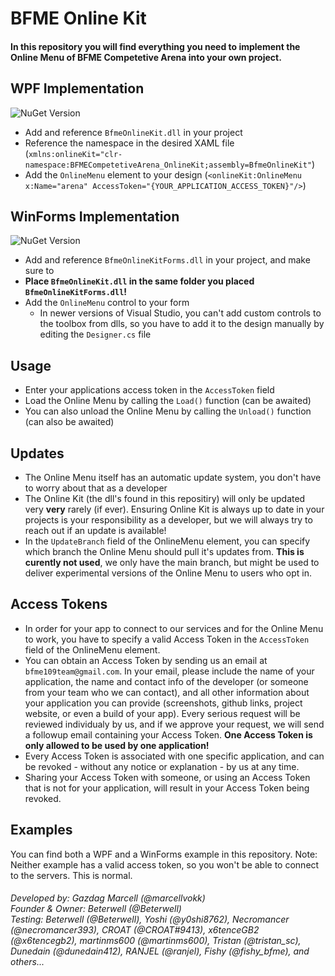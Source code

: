 # BFME Online Kit

#### In this repository you will find everything you need to implement the Online Menu of BFME Competetive Arena into your own project.

## WPF Implementation
![NuGet Version](https://img.shields.io/nuget/vpre/BfmeOnlineKit?style=flat&link=https%3A%2F%2Fwww.nuget.org%2Fpackages%2FBfmeOnlineKit)
- Add and reference `BfmeOnlineKit.dll` in your project
- Reference the namespace in the desired XAML file (`xmlns:onlineKit="clr-namespace:BFMECompetetiveArena_OnlineKit;assembly=BfmeOnlineKit"`)
- Add the `OnlineMenu` element to your design (`<onlineKit:OnlineMenu x:Name="arena" AccessToken="{YOUR_APPLICATION_ACCESS_TOKEN}"/>`)

## WinForms Implementation
![NuGet Version](https://img.shields.io/nuget/vpre/BfmeOnlineKitForms?style=flat&link=https%3A%2F%2Fwww.nuget.org%2Fpackages%2FBfmeOnlineKitForms)
- Add and reference `BfmeOnlineKitForms.dll` in your project, and make sure to
- **Place `BfmeOnlineKit.dll` in the same folder you placed `BfmeOnlineKitForms.dll`!**
- Add the `OnlineMenu` control to your form
  - In newer versions of Visual Studio, you can't add custom controls to the toolbox from dlls, so you have to add it to the design manually by editing the `Designer.cs` file

 ## Usage
 - Enter your applications access token in the `AccessToken` field
 - Load the Online Menu by calling the `Load()` function (can be awaited)
 - You can also unload the Online Menu by calling the `Unload()` function (can also be awaited)

## Updates
- The Online Menu itself has an automatic update system, you don't have to worry about that as a developer
- The Online Kit (the dll's found in this repositiry) will only be updated very **very** rarely (if ever). Ensuring Online Kit is always up to date in your projects is your responsibility as a developer, but we will always try to reach out if an update is available!
- In the `UpdateBranch` field of the OnlineMenu element, you can specify which branch the Online Menu should pull it's updates from. **This is curently not used**, we only have the main branch, but might be used to deliver experimental versions of the Online Menu to users who opt in.

## Access Tokens
- In order for your app to connect to our services and for the Online Menu to work, you have to specify a valid Access Token in the `AccessToken` field of the OnlineMenu element.
- You can obtain an Access Token by sending us an email at `bfme109team@gmail.com`. In your email, please include the name of your application, the name and contact info of the developer (or someone from your team who we can contact), and all other information about your application you can provide (screenshots, github links, project website, or even a build of your app). Every serious request will be reviewed individualy by us, and if we approve your request, we will send a followup email containing your Access Token. **One Access Token is only allowed to be used by one application!**
- Every Access Token is associated with one specific application, and can be revoked - without any notice or explanation - by us at any time.
- Sharing your Access Token with someone, or using an Access Token that is not for your application, will result in your Access Token being revoked.

## Examples
You can find both a WPF and a WinForms example in this repository.
Note: Neither example has a valid access token, so you won't be able to connect to the servers. This is normal.

###### Developed by: Gazdag Marcell (*@marcellvokk*)<br> Founder & Owner: Beterwell (*@Beterwell*)<br>Testing: Beterwell (*@Beterwell*), Yoshi (*@y0shi8762*), Necromancer (*@necromancer393*), CROAT (*@CROAT#9413*), x6tenceGB2 (*@x6tencegb2*), martinms600 (*@martinms600*), Tristan (*@tristan_sc*), Dunedain (*@dunedain412*), RANJEL (*@ranjel*), Fishy (*@fishy_bfme*), and others...
